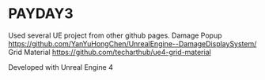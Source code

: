 # PAYDAY3

Used several UE project from other github pages.
Damage Popup
https://github.com/YanYuHongChen/UnrealEngine--DamageDisplaySystem/
Grid Material
https://github.com/techarthub/ue4-grid-material

Developed with Unreal Engine 4
